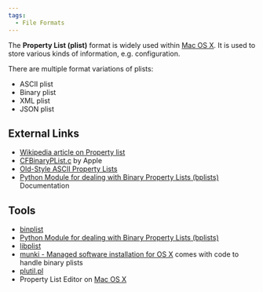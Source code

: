 ```yaml
---
tags:
  - File Formats
---
```

The **Property List (plist)** format is widely used within [Mac OS X](mac_os_x.md).
It is used to store various kinds of information, e.g. configuration.

There are multiple format variations of plists:

* ASCII plist
* Binary plist
* XML plist
* JSON plist

## External Links

* [Wikipedia article on Property list](https://en.wikipedia.org/wiki/Property_list)
* [CFBinaryPList.c](https://opensource.apple.com/source/CF/CF-550/CFBinaryPList.c)
  by Apple
* [Old-Style ASCII Property Lists](https://developer.apple.com/library/archive/documentation/Cocoa/Conceptual/PropertyLists/OldStylePlists/OldStylePLists.html)
* [Python Module for dealing with Binary Property Lists (bplists)](https://digitalinvestigation.wordpress.com/2012/03/08/free-python-module/)
  Documentation

## Tools

* [binplist](binplist.md)
* [Python Module for dealing with Binary Property Lists (bplists)](https://code.google.com/archive/p/ccl-bplist)
* [libplist](https://github.com/JonathanBeck/libplist)
* [munki - Managed software installation for OS X](https://code.google.com/archive/p/munki)
  comes with code to handle binary plists
* [plutil.pl](http://scw.us/iPhone/plutil/)
* Property List Editor on [Mac OS X](mac_os_x.md)
